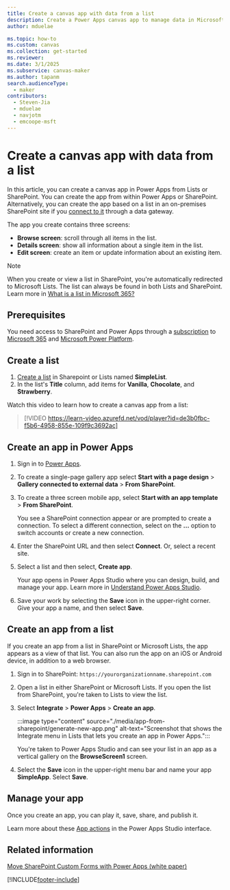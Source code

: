 ```yaml
---
title: Create a canvas app with data from a list
description: Create a Power Apps canvas app to manage data in Microsoft Lists or SharePoint Online.
author: mduelae

ms.topic: how-to
ms.custom: canvas
ms.collection: get-started
ms.reviewer: 
ms.date: 3/1/2025
ms.subservice: canvas-maker
ms.author: tapanm
search.audienceType: 
  - maker
contributors:
  - Steven-Jia
  - mduelae
  - navjotm
  - emcoope-msft
---
```


# Create a canvas app with data from a list

In this article, you can create a canvas app in Power Apps from Lists or SharePoint. You can create the app from within Power Apps or SharePoint. Alternatively, you can create the app based on a list in an on-premises SharePoint site if you [connect to it](connections/connection-sharepoint-online.md#create-a-sharepoint-connection) through a data gateway.

The app you create contains three screens:

- **Browse screen**: scroll through all items in the list.
- **Details screen**: show all information about a single item in the list.
- **Edit screen**: create an item or update information about an existing item.

> [!NOTE]
> When you create or view a list in SharePoint, you're automatically redirected to Microsoft Lists. The list can always be found in both Lists and SharePoint. Learn more in [What is a list in Microsoft 365?](https://support.microsoft.com/en-us/office/what-is-a-list-in-microsoft-365-93262a88-20ad-4edc-8410-b6909b2f59a5)

## Prerequisites

You need access to SharePoint and Power Apps through a [subscription](https://www.microsoft.com/licensing/terms/productoffering) to [Microsoft 365](https://www.microsoft.com/licensing/terms/productoffering/Microsoft365/all) and [Microsoft Power Platform](https://www.microsoft.com/licensing/terms/productoffering/MicrosoftPowerPlatform/all).

## Create a list

1. [Create a list](https://support.microsoft.com/office/create-a-list-0d397414-d95f-41eb-addd-5e6eff41b083) in Sharepoint or Lists named **SimpleList**.
1. In the list's **Title** column, add items for **Vanilla**, **Chocolate**, and **Strawberry**.

Watch this video to learn how to create a canvas app from a list:
> [!VIDEO https://learn-video.azurefd.net/vod/player?id=de3b0fbc-f5b6-4958-855e-109f9c3692ac]

## Create an app in Power Apps

1. Sign in to [Power Apps](https://make.powerapps.com/).

1. To create a single-page gallery app select **Start with a page design** > **Gallery connected to external data** > **From SharePoint**.
1. To create a three screen mobile app, select **Start with an app template** > **From SharePoint**.

   You see a SharePoint connection appear or are prompted to create a connection. To select a different connection, select on the **...** option to switch accounts or create a new connection.
1. Enter the SharePoint URL and then select **Connect**. Or, select a recent site.
1. Select a list and then select, **Create app**.

   Your app opens in Power Apps Studio where you can design, build, and manage your app. Learn more in [Understand Power Apps Studio](power-apps-studio.md).

1. Save your work by selecting the **Save** icon in the upper-right corner. Give your app a name, and then select **Save**.

## Create an app from a list

If you create an app from a list in SharePoint or Microsoft Lists, the app appears as a view of that list. You can also run the app on an iOS or Android device, in addition to a web browser.

1. Sign in to SharePoint: `https://yourorganizationname.sharepoint.com`

1. Open a list in either SharePoint or Microsoft Lists. If you open the list from SharePoint, you're taken to Lists to view the list.
1. Select **Integrate** > **Power Apps** > **Create an app**.

   :::image type="content" source="./media/app-from-sharepoint/generate-new-app.png" alt-text="Screenshot that shows the Integrate menu in Lists that lets you create an app in Power Apps.":::

   You're taken to Power Apps Studio and can see your list in an app as a vertical gallery on the **BrowseScreen1** screen.

1. Select the **Save** icon in the upper-right menu bar and name your app **SimpleApp**. Select **Save**.

## Manage your app

Once you create an app, you can play it, save, share, and publish it.

Learn more about these [App actions](power-apps-studio.md#2--app-actions) in the Power Apps Studio interface.

## Related information

[Move SharePoint Custom Forms with Power Apps (white paper)](https://go.microsoft.com/fwlink/?linkid=2263521)

[!INCLUDE[footer-include](../../includes/footer-banner.md)]
